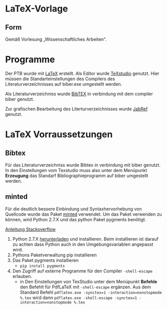 # LaTeX-Vorlage

## Form
Gemäß Vorlesung „Wissenschaftliches Arbeiten“.

# Programme
Der PTB wurde mit [LaTeX](https://www.latex-project.org/) erstellt.
Als Editor wurde [TeXstudio](https://www.texstudio.org/) genutzt. Hier müssen die Standarteinstellungen des Compilers
des Literaturverzeichnisses auf biber.exe umgestellt werden.

Als Literaturverzeichniss wurde [BibTEX](http://www.bibtex.org/de/) in verbindung mit dem compiler biber genutzt. 

Zur grafischen Bearbeitung des Literturverzeichnisses wurde [JabRef](https://www.jabref.org/) genutzt.


# LaTeX Vorraussetzungen
## Bibtex
Für das Literaturverzeichniss wurde Bibtex in verbindung mit biber genutzt.
In den Einstellungen vom Texstudio muss also unter dem Menüpunkt **Erzeugung** das Standarf Bibliographieprogramm auf biber umgestellt werden.

## minted
Für die deutlich bessere Einbindung und Syntaxhervorhebung von Quellcode wurde das Paket [minted](https://github.com/gpoore/minted) verwendet.
Um das Paket verwenden zu können, wird Python 2.7.X und das python Paket pygments benötigt.

[Anleitung Stackoverflow](https://tex.stackexchange.com/questions/108661/how-to-use-minted-under-miktex-and-windows-7)
1. Python 2.7.X [herunterladen](https://www.python.org/downloads/) und installieren. Beim installieren ist darauf zu achten dass Python auch in den Umgebungsvariablen angepasst wird.
2. Pythons Paketverwaltung pip installieren
3. Das Paket pygments installieren
    * ```pip install pygments```
4. Den Zugriff auf externe Programme für den Compiler ````-shell-escape```` erlauben.
    * in Den Einstellungen von TexStudio unter dem Menüpunkt **Befehle** den Befehlt für PdfLaTeX mit ````-shell-escape```` ergänzen. Aus dem Standard Befehl ```pdflatex.exe -synctex=1 -interaction=nonstopmode %.tex``` wird dann ```pdflatex.exe -shell-escape -synctex=1 -interaction=nonstopmode %.tex```
